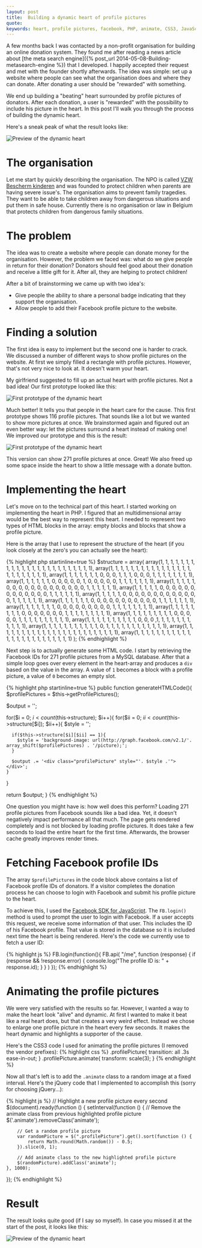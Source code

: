 ```yaml
---
layout: post
title:  Building a dynamic heart of profile pictures
quote:
keywords: heart, profile pictures, facebook, PHP, animate, CSS3, JavaScript
---
```


A few months back I was contacted by a non-profit organisation for building an online donation system. They found me after reading a news article about [the meta search engine]({% post_url 2014-05-08-Building-metasearch-engine %}) that I developed. I happily accepted their request and met with the founder shortly afterwards. The idea was simple: set up a website where people can see what the organisation does and where they can donate. After donating a user should be "rewarded" with something.

We end up building a "beating" heart surrounded by profile pictures of donators. After each donation, a user is "rewarded" with the possibility to include his picture in the heart. In this post I'll walk you through the process of building the dynamic heart.

<!--more-->

Here's a sneak peak of what the result looks like:

![Preview of the dynamic heart](/uploads/dynamic-heart/dynamicHeart.gif)

# The organisation
Let me start by quickly describing the organisation. The NPO is called [VZW Bescherm kinderen](http://www.beschermkinderen.be/) and was founded to protect children when parents are having severe issue's. The organisation aims to prevent family tragedies. They want to be able to take children away from dangerous situations and put them in safe house. Currently there is no organisation or law in Belgium that protects children from dangerous family situations.

# The problem
The idea was to create a website where people can donate money for the organisation. However, the problem we faced was: what do we give people in return for their donation? Donators should feel good about their donation and receive a little gift for it. After all, they are helping to protect children! 

After a bit of brainstorming we came up with two idea's:

  * Give people the ability to share a personal badge indicating that they support the organisation.
  * Allow people to add their Facebook profile picture to the website.

# Finding a solution
The first idea is easy to implement but the second one is harder to crack. We discussed a number of different ways to show profile pictures on the website. At first we simply filled a rectangle with profile pictures. However, that's not very nice to look at. It doesn't warm your heart.

My girlfriend suggested to fill up an actual heart with profile pictures. Not a bad idea! Our first prototype looked like this:

![First prototype of the dynamic heart](/uploads/dynamic-heart/hartje_prototype1.png)

Much better! It tells you that people in the heart care for the cause. This first prototype shows 116 profile pictures. That sounds like a lot but we wanted to show more pictures at once. We brainstormed again and figured out an even better way: let the pictures surround a heart instead of making one! We improved our prototype and this is the result:

![First prototype of the dynamic heart](/uploads/dynamic-heart/hartjeLive.png)

This version can show 271 profile pictures at once. Great! We also freed up some space inside the heart to show a little message with a donate button.

# Implementing the heart
Let's move on to the technical part of this heart. I started working on implementing the heart in PHP. I figured that an multidimensional array would be the best way to represent this heart. I needed to represent two types of HTML blocks in the array: empty blocks and blocks that show a profile picture.

Here is the array that I use to represent the structure of the heart (if you look closely at the zero's you can actually see the heart):

{% highlight php startinline=true %}
$structure = array(
        array(1, 1, 1, 1, 1, 1, 1, 1, 1, 1, 1, 1, 1, 1, 1, 1, 1, 1, 1, 1, 1, 1, 1, 1),
        array(1, 1, 1, 1, 1, 1, 1, 1, 1, 1, 1, 1, 1, 1, 1, 1, 1, 1, 1, 1, 1, 1, 1, 1),
        array(1, 1, 1, 1, 1, 1, 1, 0, 0, 0, 1, 1, 1, 0, 0, 0, 1, 1, 1, 1, 1, 1, 1, 1),
        array(1, 1, 1, 1, 1, 1, 0, 0, 0, 0, 0, 1, 0, 0, 0, 0, 0, 1, 1, 1, 1, 1, 1, 1),
        array(1, 1, 1, 1, 1, 0, 0, 0, 0, 0, 0, 0, 0, 0, 0, 0, 0, 0, 1, 1, 1, 1, 1, 1),
        array(1, 1, 1, 1, 1, 0, 0, 0, 0, 0, 0, 0, 0, 0, 0, 0, 0, 0, 1, 1, 1, 1, 1, 1),
        array(1, 1, 1, 1, 1, 0, 0, 0, 0, 0, 0, 0, 0, 0, 0, 0, 0, 0, 1, 1, 1, 1, 1, 1),
        array(1, 1, 1, 1, 1, 1, 0, 0, 0, 0, 0, 0, 0, 0, 0, 0, 0, 1, 1, 1, 1, 1, 1, 1),
        array(1, 1, 1, 1, 1, 1, 1, 0, 0, 0, 0, 0, 0, 0, 0, 0, 1, 1, 1, 1, 1, 1, 1, 1),
        array(1, 1, 1, 1, 1, 1, 1, 1, 0, 0, 0, 0, 0, 0, 0, 1, 1, 1, 1, 1, 1, 1, 1, 1),
        array(1, 1, 1, 1, 1, 1, 1, 1, 1, 0, 0, 0, 0, 0, 1, 1, 1, 1, 1, 1, 1, 1, 1, 1),
        array(1, 1, 1, 1, 1, 1, 1, 1, 1, 1, 0, 0, 0 ,1, 1, 1, 1, 1, 1, 1, 1, 1, 1, 1),
        array(1, 1, 1, 1, 1, 1, 1, 1, 1, 1, 1, 0, 1, 1, 1, 1, 1, 1, 1, 1, 1, 1, 1, 1),
        array(1, 1, 1, 1, 1, 1, 1, 1, 1, 1, 1, 1, 1, 1, 1, 1, 1, 1, 1, 1, 1, 1, 1, 1),
        array(1, 1, 1, 1, 1, 1, 1, 1, 1, 1, 1, 1, 1, 1, 1, 1, 1, 1, 1, 1, 1, 1, 1, 1)
);
{% endhighlight %}

Next step is to actually generate some HTML code. I start by retrieving the Facebook IDs for 271 profile pictures from a MySQL database. After that a simple loop goes over every element in the heart-array and produces a ``div`` based on the value in the array. A value of ``1`` becomes a block with a profile picture, a value of ``0`` becomes an empty slot.

{% highlight php startinline=true %}
public function generateHTMLCode(){
  $profilePictures = $this->getProfilePictures();
  
  $output = '';

  for($i = 0; $i < count($this->structure); $i++){
    for($ii = 0; $ii < count($this->structure[$i]); $ii++){
      $style = '';
      
      if($this->structure[$i][$ii] == 1){
        $style = 'background-image: url(http://graph.facebook.com/v2.1/'. array_shift($profilePictures) . '/picture);';
      }
      
      $output .= '<div class="profilePicture" style="'. $style .'"></div>';
    }
  }
  
  return $output;
}
{% endhighlight %}

One question you might have is: how well does this perform? Loading 271 profile pictures from Facebook sounds like a bad idea. Yet, it doesn't negatively impact performance all that much. The page gets rendered completely and is not blocked by loading profile pictures. It does take a few seconds to load the entire heart for the first time. Afterwards, the browser cache greatly improves render times.

# Fetching Facebook profile IDs
The array ``$profilePictures`` in the code block above contains a list of Facebook profile IDs of donators. If a visitor completes the donation process he can choose to login with Facebook and submit his profile picture to the heart.

To achieve this, I used the [Facebook SDK for JavaScript](https://developers.facebook.com/docs/javascript). The ``FB.login()`` method is used to prompt the user to login with Facebook. If a user accepts this request, we receive some information of that user. This includes the ID of his Facebook profile. That value is stored in the database so it is included next time the heart is being rendered. Here's the code we currently use to fetch a user ID:

{% highlight js %}
FB.login(function(){
  FB.api(
    "/me",
    function (response) {
      if (response && !response.error) {
        console.log("The profile ID is: " + response.id);
      }
    }
  )
});
{% endhighlight %}

# Animating the profile pictures
We were very satisfied with the results so far. However, I wanted a way to make the heart look "alive" and dynamic. At first I wanted to make it beat like a real heart does, but that creates a very weird effect. Instead we chose to enlarge one profile picture in the heart every few seconds. It makes the heart dynamic and highlights a supporter of the cause.

Here's the CSS3 code I used for animating the profile pictures (I removed the vendor prefixes): 
{% highlight css %}
.profilePicture{
	transition: all .3s ease-in-out;
}
.profilePicture.animate{
	transform: scale(3);
}
{% endhighlight %}

Now all that's left is to add the ``.animate`` class to a random image at a fixed interval. Here's the jQuery code that I implemented to accomplish this (sorry for choosing jQuery...):

{% highlight js %}
// Highlight a new profile picture every second
$(document).ready(function () {
	setInterval(function () {
		// Remove the animate class from previous highlighted profile picture
		$('.animate').removeClass('animate');

		// Get a random profile picture
		var randomPicture = $(".profilePicture").get().sort(function () {
			return Math.round(Math.random()) - 0.5;
		}).slice(0, 1);

		// Add animate class to the new highlighted profile picture
		$(randomPicture).addClass('animate');
	}, 1000);
});
{% endhighlight %}

# Result
The result looks quite good (if I say so myself). In case you missed it at the start of the post, it looks like this:

![Preview of the dynamic heart](/uploads/dynamic-heart/dynamicHeart.gif)